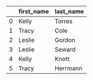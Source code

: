 |    | first_name | last_name |
|----|------------|-----------|
|  0 | Kelly      | Torres    |
|  1 | Tracy      | Cole      |
|  2 | Leslie     | Gordon    |
|  3 | Leslie     | Seward    |
|  4 | Kelly      | Knott     |
|  5 | Tracy      | Herrmann  |
